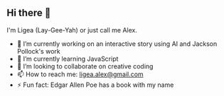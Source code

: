 ## Hi there 👋

I'm Ligea (Lay-Gee-Yah) or just call me Alex. 

- 🔭 I’m currently working on an interactive story using AI and Jackson Pollock's work
- 🌱 I’m currently learning JavaScript
- 👯 I’m looking to collaborate on creative coding
- 📫 How to reach me: ligea.alex@gmail.com
- ⚡ Fun fact: Edgar Allen Poe has a book with my name
